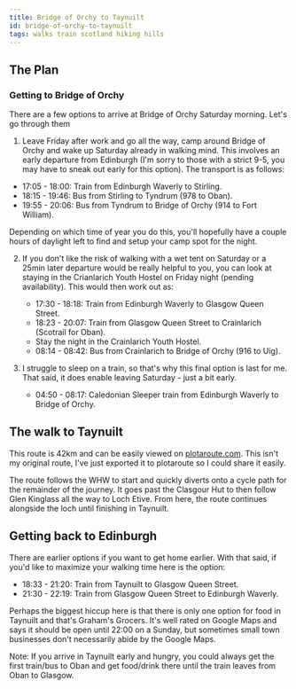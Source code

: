 ```yaml
---
title: Bridge of Orchy to Taynuilt
id: bridge-of-orchy-to-taynuilt
tags: walks train scotland hiking hills 
---
```


## The Plan

### Getting to Bridge of Orchy

There are a few options to arrive at Bridge of Orchy Saturday morning. Let's go 
through them

1. Leave Friday after work and go all the way, camp around Bridge of Orchy and 
wake up Saturday already in walking mind. This involves an early departure from
Edinburgh (I'm sorry to those with a strict 9-5, you may have to sneak out early
for this option). The transport is as follows:
  - 17:05 - 18:00: Train from Edinburgh Waverly to Stirling.
  - 18:15 - 19:46: Bus from Stirling to Tyndrum (978 to Oban).
  - 19:55 - 20:06: Bus from Tyndrum to Bridge of Orchy (914 to Fort William).

   Depending on which time of year you do this, you'll hopefully have a couple 
   hours of daylight left to find and setup your camp spot for the night.

2. If you don't like the risk of walking with a wet tent on Saturday or a 25min 
   later departure would be really helpful to you, you can look at staying in 
   the Crianlarich Youth Hostel on Friday night (pending availability). This 
   would then work out as:
   - 17:30 - 18:18: Train from Edinburgh Waverly to Glasgow Queen Street.
   - 18:23 - 20:07: Train from Glasgow Queen Street to Crainlarich (Scotrail for 
     Oban).
   - Stay the night in the Crainlarich Youth Hostel.
   - 08:14 - 08:42: Bus from Crainlarich to Bridge of Orchy (916 to Uig).

3. I struggle to sleep on a train, so that's why this final option is last for 
   me. That said, it does enable leaving Saturday - just a bit early.
   - 04:50 - 08:17: Caledonian Sleeper train from Edinburgh Waverly to Bridge of
     Orchy.

## The walk to Taynuilt

This route is 42km and can be easily viewed on 
[plotaroute.com](https://www.plotaroute.com/route/2644055?units=km). This isn't
my original route, I've just exported it to plotaroute so I could share it 
easily.

The route follows the WHW to start and quickly diverts onto a cycle path for the
remainder of the journey. It goes past the Clasgour Hut to then follow Glen 
Kinglass all the way to Loch Etive. From here, the route continues alongside the 
loch until finishing in Taynuilt.


## Getting back to Edinburgh

There are earlier options if you want to get home earlier. With that said, if 
you'd like to maximize your walking time here is the option:

- 18:33 - 21:20: Train from Taynuilt to Glasgow Queen Street.
- 21:30 - 22:19: Train from Glasgow Queen Street to Edinburgh Waverly.

Perhaps the biggest hiccup here is that there is only one option for food in 
Taynuilt and that's Graham's Grocers. It's well rated on Google Maps and says 
it should be open until 22:00 on a Sunday, but sometimes small town businesses 
don't necessarily abide by the Google Maps.

Note: If you arrive in Taynuilt early and hungry, you could always get the first
train/bus to Oban and get food/drink there until the train leaves from Oban to 
Glasgow.
